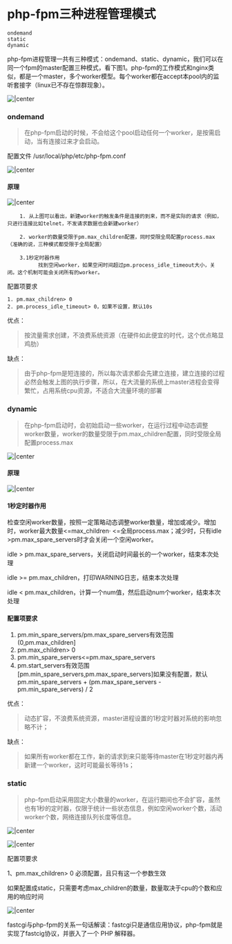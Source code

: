 # php-fpm三种进程管理模式 

    ondemand
    static
    dynamic
    
php-fpm进程管理一共有三种模式：ondemand、static、dynamic，我们可以在同一个fpm的master配置三种模式，看下图1。php-fpm的工作模式和nginx类似，都是一个master，多个worker模型。每个worker都在accept本pool内的监听套接字（linux已不存在惊群现象）。

![|center](../master/src/php-fpm-1.png)

### ondemand

> 在php-fpm启动的时候，不会给这个pool启动任何一个worker，是按需启动，当有连接过来才会启动。

配置文件    /usr/local/php/etc/php-fpm.conf

![|center](../master/src/php-fpm-2.png)

#### 原理

![|center](../master/src/php-fpm-3.png)

```
    1. 从上图可以看出，新建worker的触发条件是连接的到来，而不是实际的请求（例如，只进行连接比如telnet，不发请求数据也会新建worker）

    2. worker的数量受限于pm.max_children配置，同时受限全局配置process.max（准确的说，三种模式都受限于全局配置）

    3.1秒定时器作用
          找到空闲worker，如果空闲时间超过pm.process_idle_timeout大小，关闭。这个机制可能会关闭所有的worker。
```
                    
配置项要求
    
    1. pm.max_children> 0
    2. pm.process_idle_timeout> 0，如果不设置，默认10s
    
优点：
>按流量需求创建，不浪费系统资源（在硬件如此便宜的时代，这个优点略显鸡肋）

缺点：
>由于php-fpm是短连接的，所以每次请求都会先建立连接，建立连接的过程必然会触发上图的执行步骤，所以，在大流量的系统上master进程会变得繁忙，占用系统cpu资源，不适合大流量环境的部署



### dynamic

>在php-fpm启动时，会初始启动一些worker，在运行过程中动态调整worker数量，worker的数量受限于pm.max_children配置，同时受限全局配置process.max

![|center](../master/src/php-fpm-4.png)

#### 原理

![|center](../master/src/php-fpm-5.png)

#### 1秒定时器作用

检查空闲worker数量，按照一定策略动态调整worker数量，增加或减少。增加时，worker最大数量<=max_children· <=全局process.max；减少时，只有idle >pm.max_spare_servers时才会关闭一个空闲worker。

idle > pm.max_spare_servers，关闭启动时间最长的一个worker，结束本次处理

idle >= pm.max_children，打印WARNING日志，结束本次处理

idle < pm.max_children，计算一个num值，然后启动num个worker，结束本次处理

#### 配置项要求

1. pm.min_spare_servers/pm.max_spare_servers有效范围(0,pm.max_children]
2. pm.max_children> 0
3. pm.min_spare_servers<=pm.max_spare_servers
4. pm.start_servers有效范围[pm.min_spare_servers,pm.max_spare_servers]如果没有配置，默认pm.min_spare_servers + (pm.max_spare_servers - pm.min_spare_servers) / 2


优点：
>动态扩容，不浪费系统资源，master进程设置的1秒定时器对系统的影响忽略不计；

缺点：
>如果所有worker都在工作，新的请求到来只能等待master在1秒定时器内再新建一个worker，这时可能最长等待1s；

### static

>php-fpm启动采用固定大小数量的worker，在运行期间也不会扩容，虽然也有1秒的定时器，仅限于统计一些状态信息，例如空闲worker个数，活动worker个数，网络连接队列长度等信息。

![|center](../master/src/php-fpm-6.png)


![|center](../master/src/php-fpm-7.png)

配置项要求

1、pm.max_children> 0 必须配置，且只有这一个参数生效


如果配置成static，只需要考虑max_children的数量，数量取决于cpu的个数和应用的响应时间

![|center](../master/src/php-fpm-8.png)

fastcgi与php-fpm的关系一句话解读：fastcgi只是通信应用协议，php-fpm就是实现了fastcig协议，并嵌入了一个 PHP 解释器。
